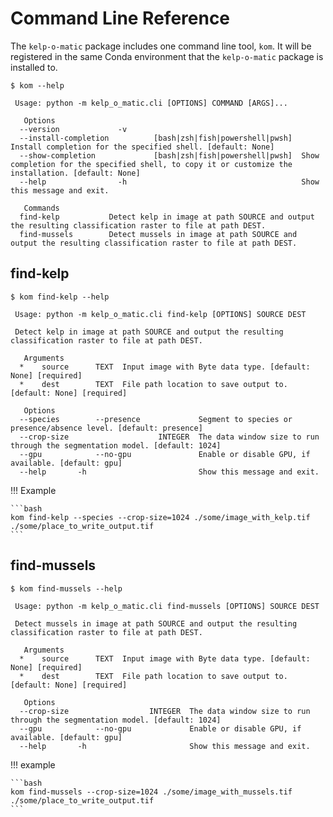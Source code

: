 # Command Line Reference

The `kelp-o-matic` package includes one command line tool, `kom`. It will be registered in the same Conda environment
that the `kelp-o-matic` package is installed to.

```
$ kom --help

 Usage: python -m kelp_o_matic.cli [OPTIONS] COMMAND [ARGS]...

   Options
  --version             -v
  --install-completion          [bash|zsh|fish|powershell|pwsh]  Install completion for the specified shell. [default: None]
  --show-completion             [bash|zsh|fish|powershell|pwsh]  Show completion for the specified shell, to copy it or customize the installation. [default: None]
  --help                -h                                       Show this message and exit.

   Commands
  find-kelp           Detect kelp in image at path SOURCE and output the resulting classification raster to file at path DEST.
  find-mussels        Detect mussels in image at path SOURCE and output the resulting classification raster to file at path DEST.
```

## find-kelp

```
$ kom find-kelp --help

 Usage: python -m kelp_o_matic.cli find-kelp [OPTIONS] SOURCE DEST

 Detect kelp in image at path SOURCE and output the resulting classification raster to file at path DEST.

   Arguments
  *    source      TEXT  Input image with Byte data type. [default: None] [required]
  *    dest        TEXT  File path location to save output to. [default: None] [required]

   Options
  --species        --presence             Segment to species or presence/absence level. [default: presence]
  --crop-size                    INTEGER  The data window size to run through the segmentation model. [default: 1024]
  --gpu            --no-gpu               Enable or disable GPU, if available. [default: gpu]
  --help       -h                         Show this message and exit.
```

!!! Example

    ```bash
    kom find-kelp --species --crop-size=1024 ./some/image_with_kelp.tif ./some/place_to_write_output.tif
    ```

[//]: # (??? info "Info: Misclassifications over land")

[//]: # ()

[//]: # (    Currently, Kelp-O-Matic is mostly optimized to differentiate between canopy-forming kelp, water, and)

[//]: # (    near-shore land. It is a known issue that inland vegetation is sometimes misclassified as)

[//]: # (    kelp. )

[//]: # ()

[//]: # (    Please check out our [post-process documentation]&#40;post_process.md&#41; for our recommendations on)

[//]: # (    cleaning up the output classification mask.)

## find-mussels

```
$ kom find-mussels --help

 Usage: python -m kelp_o_matic.cli find-mussels [OPTIONS] SOURCE DEST

 Detect mussels in image at path SOURCE and output the resulting classification raster to file at path DEST.

   Arguments
  *    source      TEXT  Input image with Byte data type. [default: None] [required]
  *    dest        TEXT  File path location to save output to. [default: None] [required]

   Options
  --crop-size                  INTEGER  The data window size to run through the segmentation model. [default: 1024]
  --gpu            --no-gpu             Enable or disable GPU, if available. [default: gpu]
  --help       -h                       Show this message and exit.
```

!!! example

    ```bash
    kom find-mussels --crop-size=1024 ./some/image_with_mussels.tif ./some/place_to_write_output.tif
    ```
